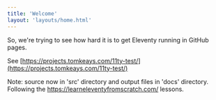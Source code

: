 ```yaml
---
title: 'Welcome'
layout: 'layouts/home.html'
---
```

So, we're trying to see how hard it is to get Eleventy running in GitHub pages. 

See [https://projects.tomkeays.com/11ty-test/](https://projects.tomkeays.com/11ty-test/)

Note: source now in 'src' directory and output files in 'docs' directory. Following the <https://learneleventyfromscratch.com/> lessons. 